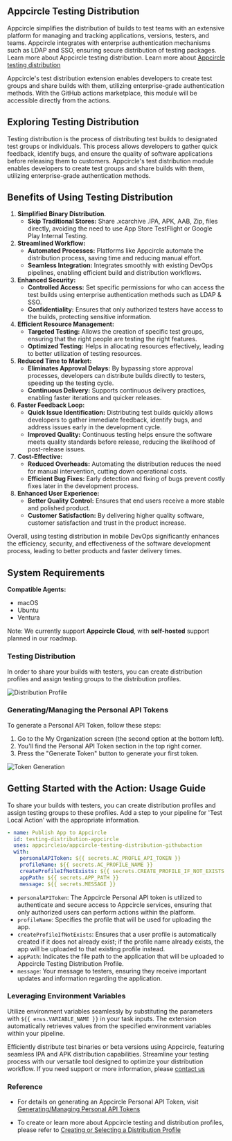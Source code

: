 ## Appcircle Testing Distribution

Appcircle simplifies the distribution of builds to test teams with an extensive
platform for managing and tracking applications, versions, testers, and teams.
Appcircle integrates with enterprise authentication mechanisms such as LDAP and
SSO, ensuring secure distribution of testing packages. Learn more about
Appcircle testing distribution. Learn more about
[Appcircle testing distribution](https://appcircle.io/testing-distribution?utm_source=github&utm_medium=plugin&utm_campaign=testing_distribution)

Appcircle's test distribution extension enables developers to create test groups
and share builds with them, utilizing enterprise-grade authentication methods.
With the GitHub actions marketplace, this module will be accessible directly
from the actions.

## Exploring Testing Distribution

Testing distribution is the process of distributing test builds to designated
test groups or individuals. This process allows developers to gather quick
feedback, identify bugs, and ensure the quality of software applications before
releasing them to customers. Appcircle's test distribution module enables
developers to create test groups and share builds with them, utilizing
enterprise-grade authentication methods.

## Benefits of Using Testing Distribution

1. **Simplified Binary Distribution**.
   - **Skip Traditional Stores:** Share .xcarchive .IPA, APK, AAB, Zip, files
     directly, avoiding the need to use App Store TestFlight or Google Play
     Internal Testing.
2. **Streamlined Workflow:**
   - **Automated Processes:** Platforms like Appcircle automate the distribution
     process, saving time and reducing manual effort.
   - **Seamless Integration:** Integrates smoothly with existing DevOps
     pipelines, enabling efficient build and distribution workflows.
3. **Enhanced Security:**
   - **Controlled Access:** Set specific permissions for who can access the test
     builds using enterprise authentication methods such as LDAP & SSO.
   - **Confidentiality:** Ensures that only authorized testers have access to
     the builds, protecting sensitive information.
4. **Efficient Resource Management:**
   - **Targeted Testing:** Allows the creation of specific test groups, ensuring
     that the right people are testing the right features.
   - **Optimized Testing:** Helps in allocating resources effectively, leading
     to better utilization of testing resources.
5. **Reduced Time to Market:**
   - **Eliminates Approval Delays:** By bypassing store approval processes,
     developers can distribute builds directly to testers, speeding up the
     testing cycle.
   - **Continuous Delivery:** Supports continuous delivery practices, enabling
     faster iterations and quicker releases.
6. **Faster Feedback Loop:**
   - **Quick Issue Identification:** Distributing test builds quickly allows
     developers to gather immediate feedback, identify bugs, and address issues
     early in the development cycle.
   - **Improved Quality:** Continuous testing helps ensure the software meets
     quality standards before release, reducing the likelihood of post-release
     issues.
7. **Cost-Effective:**
   - **Reduced Overheads:** Automating the distribution reduces the need for
     manual intervention, cutting down operational costs.
   - **Efficient Bug Fixes:** Early detection and fixing of bugs prevent costly
     fixes later in the development process.
8. **Enhanced User Experience:**
   - **Better Quality Control:** Ensures that end users receive a more stable
     and polished product.
   - **Customer Satisfaction:** By delivering higher quality software, customer
     satisfaction and trust in the product increase.

Overall, using testing distribution in mobile DevOps significantly enhances the
efficiency, security, and effectiveness of the software development process,
leading to better products and faster delivery times.

## System Requirements

**Compatible Agents:**

- macOS
- Ubuntu
- Ventura

Note: We currently support **Appcircle Cloud**, with **self-hosted** support
planned in our roadmap.

### Testing Distribution

In order to share your builds with testers, you can create distribution profiles
and assign testing groups to the distribution profiles.

![Distribution Profile](images/distribution-start.png)

### Generating/Managing the Personal API Tokens

To generate a Personal API Token, follow these steps:

1. Go to the My Organization screen (the second option at the bottom left).
2. You'll find the Personal API Token section in the top right corner.
3. Press the "Generate Token" button to generate your first token.

![Token Generation](images/PAT.png)

## Getting Started with the Action: Usage Guide

To share your builds with testers, you can create distribution profiles and
assign testing groups to these profiles. Add a step to your pipeline for 'Test
Local Action' with the appropriate information.

```yaml
- name: Publish App to Appcircle
  id: testing-distribution-appcircle
  uses: appcircleio/appcircle-testing-distribution-githubaction
  with:
    personalAPIToken: ${{ secrets.AC_PROFLE_API_TOKEN }}
    profileName: ${{ secrets.AC_PROFILE_NAME }}
    createProfileIfNotExists: ${{ secrets.CREATE_PROFILE_IF_NOT_EXISTS }}
    appPath: ${{ secrets.APP_PATH }}
    message: ${{ secrets.MESSAGE }}
```

- `personalAPIToken`: The Appcircle Personal API token is utilized to
  authenticate and secure access to Appcircle services, ensuring that only
  authorized users can perform actions within the platform.
- `profileName`: Specifies the profile that will be used for uploading the app.
- `createProfileIfNotExists`: Ensures that a user profile is automatically
  created if it does not already exist; if the profile name already exists, the
  app will be uploaded to that existing profile instead.
- `appPath`: Indicates the file path to the application that will be uploaded to
  Appcircle Testing Distribution Profile.
- `message`: Your message to testers, ensuring they receive important updates
  and information regarding the application.

### Leveraging Environment Variables

Utilize environment variables seamlessly by substituting the parameters with
`${{ envs.VARIABLE_NAME }}` in your task inputs. The extension automatically
retrieves values from the specified environment variables within your pipeline.

Efficiently distribute test binaries or beta versions using Appcircle, featuring
seamless IPA and APK distribution capabilities. Streamline your testing process
with our versatile tool designed to optimize your distribution workflow. If you
need support or more information, please
[contact us](https://appcircle.io/contact?utm_source=github&utm_medium=plugin&utm_campaign=testing_distribution)

### Reference

- For details on generating an Appcircle Personal API Token, visit
  [Generating/Managing Personal API Tokens](https://docs.appcircle.io/appcircle-api/api-authentication#generatingmanaging-the-personal-api-tokens?utm_source=github&utm_medium=plugin&utm_campaign=testing_distribution)

- To create or learn more about Appcircle testing and distribution profiles,
  please refer to
  [Creating or Selecting a Distribution Profile](https://docs.appcircle.io/distribute/create-or-select-a-distribution-profile?utm_source=github&utm_medium=plugin&utm_campaign=testing_distribution)

